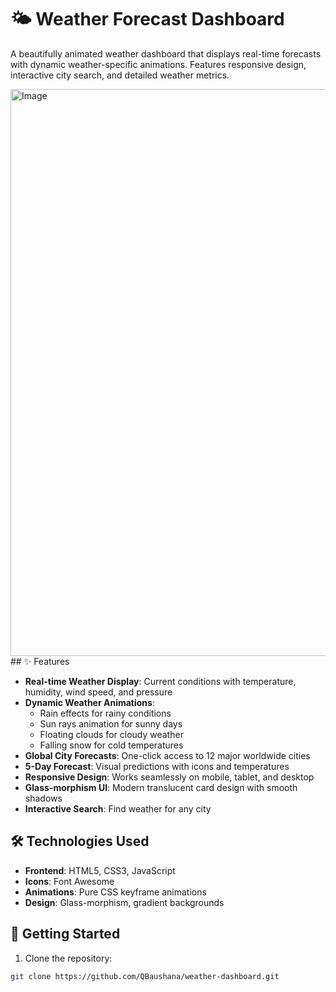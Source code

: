 # 🌤️ Weather Forecast Dashboard

A beautifully animated weather dashboard that displays real-time forecasts with dynamic weather-specific animations. Features responsive design, interactive city search, and detailed weather metrics.

<img width="1901" height="907" alt="Image" src="https://github.com/user-attachments/assets/6924eced-48cc-4d8a-8a88-af82ccddf74b" />
## ✨ Features

- **Real-time Weather Display**: Current conditions with temperature, humidity, wind speed, and pressure
- **Dynamic Weather Animations**:
  - Rain effects for rainy conditions
  - Sun rays animation for sunny days
  - Floating clouds for cloudy weather
  - Falling snow for cold temperatures
- **Global City Forecasts**: One-click access to 12 major worldwide cities
- **5-Day Forecast**: Visual predictions with icons and temperatures
- **Responsive Design**: Works seamlessly on mobile, tablet, and desktop
- **Glass-morphism UI**: Modern translucent card design with smooth shadows
- **Interactive Search**: Find weather for any city

## 🛠️ Technologies Used

- **Frontend**: HTML5, CSS3, JavaScript
- **Icons**: Font Awesome
- **Animations**: Pure CSS keyframe animations
- **Design**: Glass-morphism, gradient backgrounds

## 🚀 Getting Started

1. Clone the repository:
```bash
git clone https://github.com/QBaushana/weather-dashboard.git
